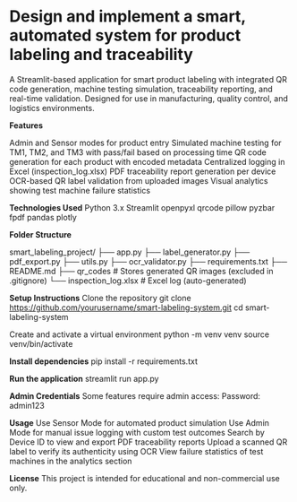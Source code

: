 # Design and implement a smart, automated system for product labeling and traceability

A Streamlit-based application for smart product labeling with integrated QR code generation, machine testing simulation, traceability reporting, and real-time validation. Designed for use in manufacturing, quality control, and logistics environments.

**Features**

Admin and Sensor modes for product entry
Simulated machine testing for TM1, TM2, and TM3 with pass/fail based on processing time
QR code generation for each product with encoded metadata
Centralized logging in Excel (inspection_log.xlsx)
PDF traceability report generation per device
OCR-based QR label validation from uploaded images
Visual analytics showing test machine failure statistics

**Technologies Used**
Python 3.x
Streamlit
openpyxl
qrcode
pillow
pyzbar
fpdf
pandas
plotly


**Folder Structure**

smart_labeling_project/
├── app.py
├── label_generator.py
├── pdf_export.py
├── utils.py
├── ocr_validator.py
├── requirements.txt
├── README.md
├── qr_codes                  # Stores generated QR images (excluded in .gitignore)
└── inspection_log.xlsx        # Excel log (auto-generated)


**Setup Instructions**
Clone the repository
git clone https://github.com/yourusername/smart-labeling-system.git
cd smart-labeling-system

Create and activate a virtual environment
python -m venv venv
source venv/bin/activate 

**Install dependencies**
pip install -r requirements.txt

**Run the application**
streamlit run app.py

**Admin Credentials**
Some features require admin access:
Password: admin123


**Usage**
Use Sensor Mode for automated product simulation
Use Admin Mode for manual issue logging with custom test outcomes
Search by Device ID to view and export PDF traceability reports
Upload a scanned QR label to verify its authenticity using OCR
View failure statistics of test machines in the analytics section

**License**
This project is intended for educational and non-commercial use only.

